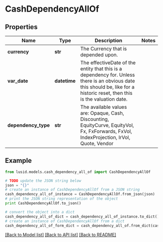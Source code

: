 # CashDependencyAllOf


## Properties
Name | Type | Description | Notes
------------ | ------------- | ------------- | -------------
**currency** | **str** | The Currency that is depended upon. | 
**var_date** | **datetime** | The effectiveDate of the entity that this is a dependency for.  Unless there is an obvious date this should be, like for a historic reset, then this is the valuation date. | 
**dependency_type** | **str** | The available values are: Opaque, Cash, Discounting, EquityCurve, EquityVol, Fx, FxForwards, FxVol, IndexProjection, IrVol, Quote, Vendor | 

## Example

```python
from lusid.models.cash_dependency_all_of import CashDependencyAllOf

# TODO update the JSON string below
json = "{}"
# create an instance of CashDependencyAllOf from a JSON string
cash_dependency_all_of_instance = CashDependencyAllOf.from_json(json)
# print the JSON string representation of the object
print CashDependencyAllOf.to_json()

# convert the object into a dict
cash_dependency_all_of_dict = cash_dependency_all_of_instance.to_dict()
# create an instance of CashDependencyAllOf from a dict
cash_dependency_all_of_form_dict = cash_dependency_all_of.from_dict(cash_dependency_all_of_dict)
```
[[Back to Model list]](../README.md#documentation-for-models) [[Back to API list]](../README.md#documentation-for-api-endpoints) [[Back to README]](../README.md)


